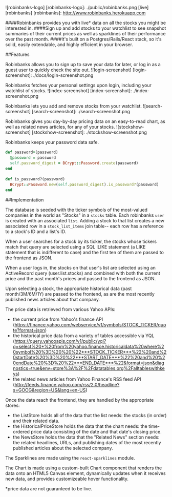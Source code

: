 ![robinbanks-logo]
[robinbanks-logo]: ./public/robinbanks.png
[live][robinbanks]
[robinbanks]: http://www.robinbanks.herokuapp.com

####Robinbanks provides you with live* data on all the stocks you might be interested in. 
####Sign up and add stocks to your watchlist to see snapshot summaries of their current prices as well as sparklines of their performance over the past month. 
####It's built on a Postgres/Rails/React stack, so it's solid, easily extendable, and highly efficient in your browser.

##Features

Robinbanks allows you to sign up to save your data for later, or log in as a guest user to quickly check the site out.
![login-screenshot]
[login-screenshot]: ./docs/login-screenshot.png

Robinbanks fetches your personal settings upon login, including your watchlist of stocks.
![index-screenshot]
[index-screenshot]: ./index-screenshot.png

Robinbanks lets you add and remove stocks from your watchlist.
![search-screenshot]
[search-screenshot]: ./search-screenshot.png

Robinbanks gives you day-by-day pricing data on an easy-to-read chart, as well as related news articles, for any of your stocks.
![stockshow-screenshot]
[stockshow-screenshot]: ./stockshow-screenshot.png

Robinbanks keeps your password data safe.
```ruby
def password=(password)
  @password = password
  self.password_digest = BCrypt::Password.create(password)
end

def is_password?(password)
  BCrypt::Password.new(self.password_digest).is_password?(password)
end
```

##Implementation

The database is seeded with the ticker symbols of the most-valued companies in the world as "Stocks" in a `stocks` table.
Each robinbanks `user` is created with an associated `list`. Adding a stock to that list creates a new associated row in a `stock_list_items` join table-- each row has a reference to a stock's ID and a list's ID.

When a user searches for a stock by its ticker, the stocks whose tickers match that query are selected using a SQL ILIKE statement (a LIKE statement that is indifferent to case) and the first ten of them are passed to the frontend as JSON.

When a user logs in, the stocks on that user's list are selected using an ActiveRecord query (user.list.stocks) and combined with both the current price and the past month's prices and passed to the frontend as JSON.

Upon selecting a stock, the appropriate historical data (past month/3M/6M/1Y) are passed to the frontend, as are the most recently published news articles about that company.

The price data is retrieved from various Yahoo APIs:
- the current price from Yahoo's finance API (https://finance.yahoo.com/webservice/v1/symbols/STOCK_TICKER/quote?format=json)
- the historical price data from a variety of tables accessible via YQL (https://query.yahooapis.com/v1/public/yql?q=select%20*%20from%20yahoo.finance.historicaldata%20where%20symbol%20%3D%20%20%22***STOCK_TICKER***%22%20and%20startDate%20%3D%20%22***START_DATE***%22%20and%20%20endDate%20%3D%20%22***END_DATE***%22&format=json&diagnostics=true&env=store%3A%2F%2Fdatatables.org%2Falltableswithkeys)
- the related news articles from Yahoo Finance's RSS feed API (http://feeds.finance.yahoo.com/rss/2.0/headline?s=GOOG&region=US&lang=en-US) 

Once the data reach the frontend, they are handled by the appropriate stores:
- the ListStore holds all of the data that the list needs: the stocks (in order) and their related data.
- the HistoricalPriceStore holds the data that the chart needs: the time-ordered price data consisting of the date and that date's closing price.
- the NewsStore holds the data that the "Related News" section needs: the related headlines, URLs, and publishing dates of the most recently published articles about the selected company.

The Sparklines are made using the `react-sparklines` module.

The Chart is made using a custom-built Chart component that renders the data onto an HTML5 Canvas element, dynamically updates when it receives new data, and provides customizeable hover functionality.

*price data are not guaranteed to be live.
